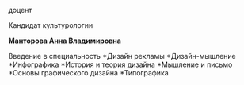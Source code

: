 доцент

Кандидат культурологии

**Манторова Анна Владимировна**

Введение в специальность
	*Дизайн рекламы
	*Дизайн-мышление
	*Инфографика
	*История и теория дизайна
	*Мышление и письмо
	*Основы графического дизайна
	*Типографика